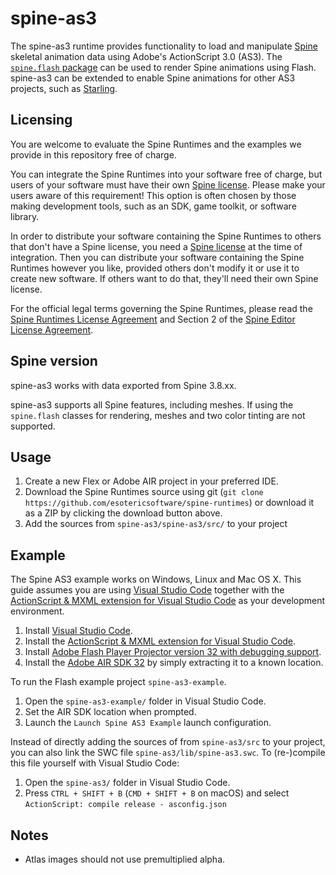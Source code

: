 # spine-as3

The spine-as3 runtime provides functionality to load and manipulate [Spine](http://esotericsoftware.com) skeletal animation data using Adobe's ActionScript 3.0 (AS3). The [`spine.flash` package](spine-as3/src/spine/flash) can be used to render Spine animations using Flash. spine-as3 can be extended to enable Spine animations for other AS3 projects, such as [Starling](../spine-starling).

## Licensing

You are welcome to evaluate the Spine Runtimes and the examples we provide in this repository free of charge.

You can integrate the Spine Runtimes into your software free of charge, but users of your software must have their own [Spine license](https://esotericsoftware.com/spine-purchase). Please make your users aware of this requirement! This option is often chosen by those making development tools, such as an SDK, game toolkit, or software library.

In order to distribute your software containing the Spine Runtimes to others that don't have a Spine license, you need a [Spine license](https://esotericsoftware.com/spine-purchase) at the time of integration. Then you can distribute your software containing the Spine Runtimes however you like, provided others don't modify it or use it to create new software. If others want to do that, they'll need their own Spine license.

For the official legal terms governing the Spine Runtimes, please read the [Spine Runtimes License Agreement](http://esotericsoftware.com/spine-runtimes-license) and Section 2 of the [Spine Editor License Agreement](http://esotericsoftware.com/spine-editor-license#s2).

## Spine version

spine-as3 works with data exported from Spine 3.8.xx.

spine-as3 supports all Spine features, including meshes. If using the `spine.flash` classes for rendering, meshes and two color tinting are not supported.

## Usage
1. Create a new Flex or Adobe AIR project in your preferred IDE.
2. Download the Spine Runtimes source using git (`git clone https://github.com/esotericsoftware/spine-runtimes`) or download it as a ZIP by clicking the download button above.
3. Add the sources from `spine-as3/spine-as3/src/` to your project

## Example
The Spine AS3 example works on Windows, Linux and Mac OS X. This guide assumes you are using [Visual Studio Code](https://code.visualstudio.com/) together with the [ActionScript & MXML extension for Visual Studio Code](https://github.com/BowlerHatLLC/vscode-as3mxml/wiki) as your development environment.

1. Install [Visual Studio Code](https://code.visualstudio.com/).
2. Install the [ActionScript & MXML extension for Visual Studio Code](https://github.com/BowlerHatLLC/vscode-as3mxml/wiki).
3. Install [Adobe Flash Player Projector version 32 with debugging support](https://www.adobe.com/support/flashplayer/debug_downloads.html#fp15).
4. Install the [Adobe AIR SDK 32](http://www.adobe.com/devnet/air/air-sdk-download.html) by simply extracting it to a known location.

To run the Flash example project `spine-as3-example`.

1. Open the `spine-as3-example/` folder in Visual Studio Code.
2. Set the AIR SDK location when prompted.
3. Launch the `Launch Spine AS3 Example` launch configuration.

Instead of directly adding the sources of from `spine-as3/src` to your project, you can also link the SWC file `spine-as3/lib/spine-as3.swc`. To (re-)compile this file yourself with Visual Studio Code:

1. Open the `spine-as3/` folder in Visual Studio Code.
2. Press `CTRL + SHIFT + B` (`CMD + SHIFT + B` on macOS) and select `ActionScript: compile release - asconfig.json`

## Notes

- Atlas images should not use premultiplied alpha.

